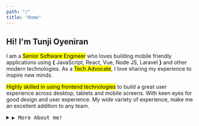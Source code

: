 ```yaml
---
path: "/"
title: "Home"
---
```


## Hi! I'm Tunji Oyeniran

I am a <mark class="mark-green">Senior Software Engineer</mark> who loves building mobile friendly applications using **{** JavaScript, React, Vue, Node JS, Laravel **}** and other modern technologies. As a <mark class="mark-blue">Tech Advocate</mark>, I love sharing my experience to inspire new minds.

<mark class="mark-green">Highly skilled in using frontend technologies</mark> to build a great user experience across desktop, tablets and mobile screens. With keen eyes for good design and user experience. My wide variety of experience, make me an excellent addition to any team.

<details>
<summary><samp>&#9654; More About me!</samp></summary>

Apart from Programming, I have a flair for graphics design and sometimes I love to dabble in graphics design using Figma, Adobe Illustrator and Photoshop.

Either way, I am always interested in problem solving, web development especially design related activities such as building usable user interfaces, tutoring, playing strategy games and getting amazed by artificial intelligence.

</details>

<br />
